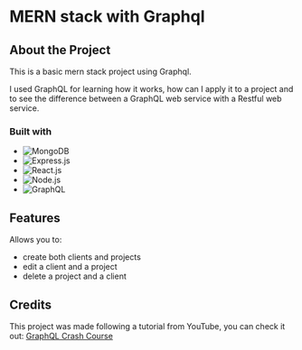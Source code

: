 # MERN stack with Graphql

## About the Project

This is a basic mern stack project using Graphql. 

I used GraphQL for learning how it works, how can I apply it to a project and to see the difference between a GraphQL web service with a Restful web service.

### Built with

* ![MongoDB][MongoDB]
* ![Express.js][Express.js]
* ![React.js][React.js]
* ![Node.js][Node.js]
* ![GraphQL][GraphQL]

[MongoDB]: https://img.shields.io/badge/mongodb-47A248?style=for-the-badge&logo=mongodb&logoColor=white
[Express.js]: https://img.shields.io/badge/express-000000?style=for-the-badge&logo=express&logoColor=white
[React.js]: https://img.shields.io/badge/react-61DAFB?style=for-the-badge&logo=react&logoColor=white
[Node.js]: https://img.shields.io/badge/node.js-339933?style=for-the-badge&logo=nodedotjs&logoColor=white
[GraphQL]: https://img.shields.io/badge/graphql-E10098?style=for-the-badge&logo=graphql&logoColor=white

## Features
Allows you to:
- create both clients and projects 
- edit a client and a project 
- delete a project and a client  

## Credits
This project was made following a tutorial from YouTube, you can check it out: [GraphQL Crash Course](https://www.youtube.com/watch?v=BcLNfwF04Kw)
